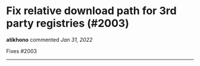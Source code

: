 # Fix relative download path for 3rd party registries (#2003)

**atikhono** commented *Jan 31, 2022*

Fixes #2003 
<br />
***



